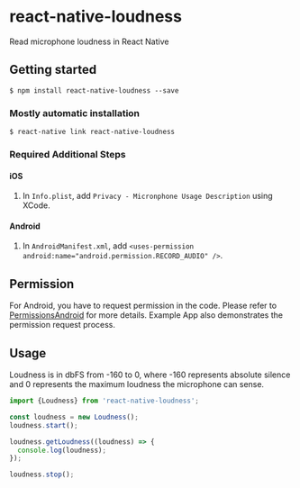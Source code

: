 
# react-native-loudness
Read microphone loudness in React Native

## Getting started

`$ npm install react-native-loudness --save`

### Mostly automatic installation

`$ react-native link react-native-loudness`

### Required Additional Steps

#### iOS
1. In `Info.plist`, add `Privacy - Micronphone Usage Description` using XCode.

#### Android
1. In `AndroidManifest.xml`, add `<uses-permission android:name="android.permission.RECORD_AUDIO" />`.


## Permission
For Android, you have to request permission in the code. Please refer to [PermissionsAndroid](https://facebook.github.io/react-native/docs/permissionsandroid) for more details. Example App also demonstrates the permission request process.  

## Usage
Loudness is in dbFS from -160 to 0, where -160 represents absolute silence and 0 represents the maximum loudness the microphone can sense.

```javascript
import {Loudness} from 'react-native-loudness';

const loudness = new Loudness();
loudness.start();

loudness.getLoudness((loudness) => {
  console.log(loudness);
});

loudness.stop();
```
